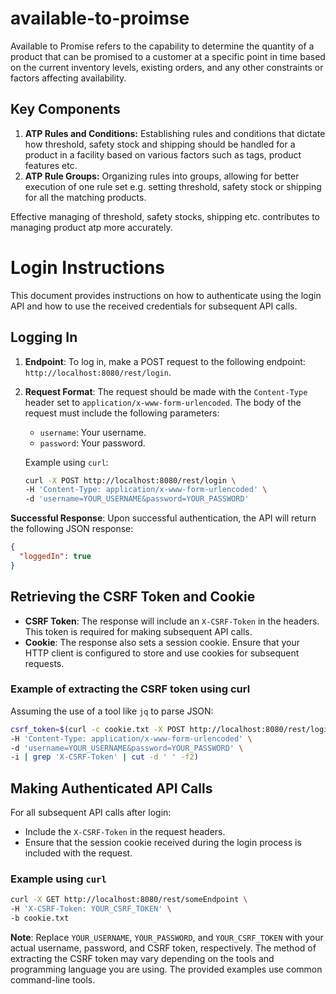 # available-to-proimse

Available to Promise refers to the capability to determine the quantity of a product that can be promised to a customer at a specific point in time based on the current inventory levels, existing orders, and any other constraints or factors affecting availability.

## Key Components

1. **ATP Rules and Conditions:** Establishing rules and conditions that dictate how threshold, safety stock and shipping should be handled for a product in a facility based on various factors such as tags, product features etc.
2. **ATP Rule Groups:** Organizing rules into groups, allowing for better execution of one rule set e.g. setting threshold, safety stock or shipping for all the matching products.

Effective managing of threshold, safety stocks, shipping etc. contributes to managing product atp more accurately.


# Login Instructions

This document provides instructions on how to authenticate using the login API and how to use the received credentials for subsequent API calls.

## Logging In

1. **Endpoint**: To log in, make a POST request to the following endpoint: `http://localhost:8080/rest/login`.

2. **Request Format**: The request should be made with the `Content-Type` header set to `application/x-www-form-urlencoded`. The body of the request must include the following parameters:
    - `username`: Your username.
    - `password`: Your password.

   Example using `curl`:
   ```bash
   curl -X POST http://localhost:8080/rest/login \
   -H 'Content-Type: application/x-www-form-urlencoded' \
   -d 'username=YOUR_USERNAME&password=YOUR_PASSWORD'

**Successful Response**: Upon successful authentication, the API will return the following JSON response:

```json
{
  "loggedIn": true
}
```
## Retrieving the CSRF Token and Cookie

- **CSRF Token**: The response will include an `X-CSRF-Token` in the headers. This token is required for making subsequent API calls.
- **Cookie**: The response also sets a session cookie. Ensure that your HTTP client is configured to store and use cookies for subsequent requests.

### Example of extracting the CSRF token using curl

Assuming the use of a tool like `jq` to parse JSON:

```bash
csrf_token=$(curl -c cookie.txt -X POST http://localhost:8080/rest/login \
-H 'Content-Type: application/x-www-form-urlencoded' \
-d 'username=YOUR_USERNAME&password=YOUR_PASSWORD' \
-i | grep 'X-CSRF-Token' | cut -d ' ' -f2)
```

## Making Authenticated API Calls

For all subsequent API calls after login:
- Include the `X-CSRF-Token` in the request headers.
- Ensure that the session cookie received during the login process is included with the request.

### Example using `curl`

```bash
curl -X GET http://localhost:8080/rest/someEndpoint \
-H 'X-CSRF-Token: YOUR_CSRF_TOKEN' \
-b cookie.txt
```
**Note**: Replace `YOUR_USERNAME`, `YOUR_PASSWORD`, and `YOUR_CSRF_TOKEN` with your actual username, password, and CSRF token, respectively. The method of extracting the CSRF token may vary depending on the tools and programming language you are using. The provided examples use common command-line tools.

